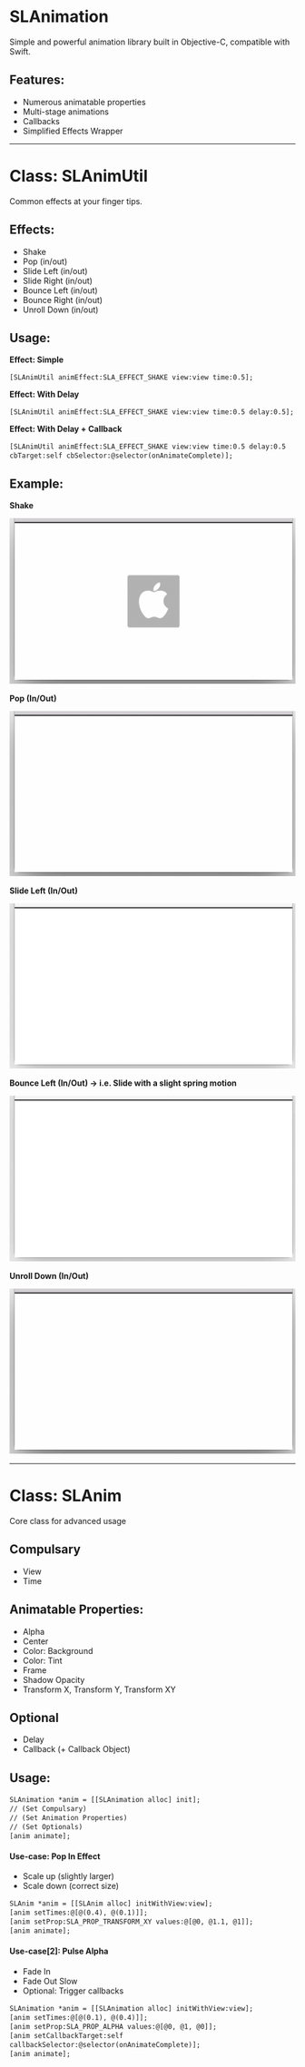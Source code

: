 # SLAnimation
Simple and powerful animation library built in Objective-C, compatible with Swift.

## Features:
* Numerous animatable properties
* Multi-stage animations
* Callbacks
* Simplified Effects Wrapper

---

# Class: SLAnimUtil
Common effects at your finger tips.

## Effects:
* Shake
* Pop (in/out)
* Slide Left (in/out)
* Slide Right (in/out)
* Bounce Left (in/out)
* Bounce Right (in/out)
* Unroll Down (in/out)

## Usage:
**Effect: Simple**
```objc
[SLAnimUtil animEffect:SLA_EFFECT_SHAKE view:view time:0.5];
```

**Effect: With Delay**
```objc
[SLAnimUtil animEffect:SLA_EFFECT_SHAKE view:view time:0.5 delay:0.5];
```

**Effect: With Delay + Callback**
```objc
[SLAnimUtil animEffect:SLA_EFFECT_SHAKE view:view time:0.5 delay:0.5 cbTarget:self cbSelector:@selector(onAnimateComplete)];
```

## Example:
**Shake**

![Gif](https://raw.githubusercontent.com/jclwong/SLAnimation/master/readme-assets/sl-effects-shake.gif "Shake")

**Pop (In/Out)**

![Gif](https://raw.githubusercontent.com/jclwong/SLAnimation/master/readme-assets/sl-effects-pop-in-out.gif "Pop In/Out")


**Slide Left (In/Out)**

![Gif](https://raw.githubusercontent.com/jclwong/SLAnimation/master/readme-assets/sl-effects-slide-left-in-out.gif "Slide Left In/Out")


**Bounce Left (In/Out) -> i.e. Slide with a slight spring motion**

![Gif](https://raw.githubusercontent.com/jclwong/SLAnimation/master/readme-assets/sl-effects-bounce-left-in-out.gif "Bounce Left In/Out")


**Unroll Down (In/Out)**

![Gif](https://raw.githubusercontent.com/jclwong/SLAnimation/master/readme-assets/sl-effects-unroll-down-in-out.gif "Unroll Down In/Out")


---

# Class: SLAnim
Core class for advanced usage


## Compulsary
* View
* Time

## Animatable Properties:
* Alpha
* Center
* Color: Background
* Color: Tint
* Frame
* Shadow Opacity
* Transform X, Transform Y, Transform XY

## Optional
* Delay
* Callback (+ Callback Object)


## Usage:
```objc
SLAnimation *anim = [[SLAnimation alloc] init];
// (Set Compulsary)
// (Set Animation Properties)
// (Set Optionals)
[anim animate];
```

#### Use-case: Pop In Effect
* Scale up (slightly larger)
* Scale down (correct size)
```objc
SLAnim *anim = [[SLAnim alloc] initWithView:view];
[anim setTimes:@[@(0.4), @(0.1)]];
[anim setProp:SLA_PROP_TRANSFORM_XY values:@[@0, @1.1, @1]];
[anim animate];
```

#### Use-case[2]: Pulse Alpha
* Fade In
* Fade Out Slow
* Optional: Trigger callbacks
```objc
SLAnimation *anim = [[SLAnimation alloc] initWithView:view];
[anim setTimes:@[@(0.1), @(0.4)]];
[anim setProp:SLA_PROP_ALPHA values:@[@0, @1, @0]];
[anim setCallbackTarget:self callbackSelector:@selector(onAnimateComplete)];
[anim animate];
```
